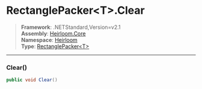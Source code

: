 # RectanglePacker\<T>.Clear

> **Framework**: .NETStandard,Version=v2.1  
> **Assembly**: [Heirloom.Core][0]  
> **Namespace**: [Heirloom][0]  
> **Type**: [RectanglePacker\<T>][1]  

--------------------------------------------------------------------------------

### Clear()

```cs
public void Clear()
```

[0]: ../Heirloom.Core.md
[1]: Heirloom.RectanglePacker[T].md
